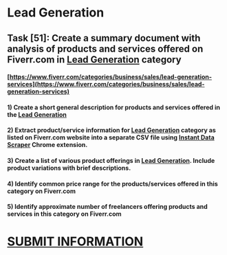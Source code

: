 # Lead Generation
## Task [51]: Create a summary document with analysis of products and services offered on Fiverr.com in [Lead Generation](https://www.fiverr.com/categories/business/sales/lead-generation-services) category
#### [https://www.fiverr.com/categories/business/sales/lead-generation-services](https://www.fiverr.com/categories/business/sales/lead-generation-services)
#### 1) Create a short general description for products and services offered in the [Lead Generation](https://www.fiverr.com/categories/business/sales/lead-generation-services)
#### 2) Extract product/service information for [Lead Generation](https://www.fiverr.com/categories/business/sales/lead-generation-services) category as listed on Fiverr.com website into a separate CSV file using [Instant Data Scraper](https://chrome.google.com/webstore/detail/instant-data-scraper/ofaokhiedipichpaobibbnahnkdoiiah) Chrome extension.
#### 3) Create a list of various product offerings in [Lead Generation](https://www.fiverr.com/categories/business/sales/lead-generation-services). Include product variations with brief descriptions.
#### 4) Identify common price range for the products/services offered in this category on Fiverr.com
#### 5) Identify approximate number of freelancers offering products and services in this category on Fiverr.com

# [SUBMIT INFORMATION](https://forms.office.com/r/8AEKjkLxKG)
